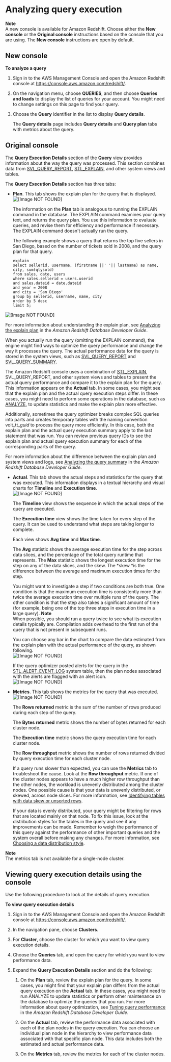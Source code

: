 # Analyzing query execution<a name="analyzing-query-execution"></a>

**Note**  
A new console is available for Amazon Redshift\. Choose either the **New console** or the **Original console** instructions based on the console that you are using\. The **New console** instructions are open by default\.

## New console<a name="metric-queries-execution-details"></a>

**To analyze a query**

1. Sign in to the AWS Management Console and open the Amazon Redshift console at [https://console\.aws\.amazon\.com/redshift/](https://console.aws.amazon.com/redshift/)\.

1. On the navigation menu, choose **QUERIES**, and then choose **Queries and loads** to display the list of queries for your account\. You might need to change settings on this page to find your query\. 

1. Choose the **Query** identifier in the list to display **Query details**\. 

   The **Query details** page includes **Query details** and **Query plan** tabs with metrics about the query\. 

## Original console<a name="metric-queries-execution-details-originalconsole"></a>

The **Query Execution Details** section of the **Query** view provides information about the way the query was processed\. This section combines data from [SVL\_QUERY\_REPORT](https://docs.aws.amazon.com/redshift/latest/dg/r_SVL_QUERY_REPORT.html), [STL\_EXPLAIN](https://docs.aws.amazon.com/redshift/latest/dg/r_STL_EXPLAIN.html), and other system views and tables\.

The **Query Execution Details** section has three tabs:
+ **Plan**\. This tab shows the explain plan for the query that is displayed\.  
![\[Image NOT FOUND\]](http://docs.aws.amazon.com/redshift/latest/mgmt/images/cm-metrics-query-exec-details-plan.png)

  The information on the **Plan** tab is analogous to running the EXPLAIN command in the database\. The EXPLAIN command examines your query text, and returns the query plan\. You use this information to evaluate queries, and revise them for efficiency and performance if necessary\. The EXPLAIN command doesn't actually run the query\.

  The following example shows a query that returns the top five sellers in San Diego, based on the number of tickets sold in 2008, and the query plan for that query\.

  ```
  explain 
  select sellerid, username, (firstname ||' '|| lastname) as name,
  city, sum(qtysold)
  from sales, date, users
  where sales.sellerid = users.userid
  and sales.dateid = date.dateid
  and year = 2008
  and city = 'San Diego'
  group by sellerid, username, name, city
  order by 5 desc
  limit 5;
  ```  
![\[Image NOT FOUND\]](http://docs.aws.amazon.com/redshift/latest/mgmt/images/cm-metrics-query-exec-details-query-plan.png)

  For more information about understanding the explain plan, see [Analyzing the explain plan](https://docs.aws.amazon.com/redshift/latest/dg/c-query-planning.html) in the *Amazon Redshift Database Developer Guide*\.

  When you actually run the query \(omitting the EXPLAIN command\), the engine might find ways to optimize the query performance and change the way it processes the query\. The actual performance data for the query is stored in the system views, such as [SVL\_QUERY\_REPORT](https://docs.aws.amazon.com/redshift/latest/dg/r_SVL_QUERY_REPORT.html) and [SVL\_QUERY\_SUMMARY](https://docs.aws.amazon.com/redshift/latest/dg/r_SVL_QUERY_SUMMARY.html)\.

  The Amazon Redshift console uses a combination of [STL\_EXPLAIN](https://docs.aws.amazon.com/redshift/latest/dg/r_STL_EXPLAIN.html), SVL\_QUERY\_REPORT, and other system views and tables to present the actual query performance and compare it to the explain plan for the query\. This information appears on the **Actual** tab\. In some cases, you might see that the explain plan and the actual query execution steps differ\. In these cases, you might need to perform some operations in the database, such as [ANALYZE](https://docs.aws.amazon.com/redshift/latest/dg/r_ANALYZE.html), to update statistics and make the explain plan more effective\.

  Additionally, sometimes the query optimizer breaks complex SQL queries into parts and creates temporary tables with the naming convention volt\_tt\_*guid* to process the query more efficiently\. In this case, both the explain plan and the actual query execution summary apply to the last statement that was run\. You can review previous query IDs to see the explain plan and actual query execution summary for each of the corresponding parts of the query\.

  For more information about the difference between the explain plan and system views and logs, see [Analyzing the query summary](https://docs.aws.amazon.com/redshift/latest/dg/c-analyzing-the-query-summary.html) in the *Amazon Redshift Database Developer Guide*\.
+ **Actual**\. This tab shows the actual steps and statistics for the query that was executed\. This information displays in a textual hierarchy and visual charts for **Timeline** and **Execution time**\.  
![\[Image NOT FOUND\]](http://docs.aws.amazon.com/redshift/latest/mgmt/images/cm-metrics-query-exec-details-actual.png)

  The **Timeline** view shows the sequence in which the actual steps of the query are executed\. 

  The **Execution time** view shows the time taken for every step of the query\. It can be used to understand what steps are taking longer to complete\. 

  Each view shows **Avg time** and **Max time**\.

  The **Avg** statistic shows the average execution time for the step across data slices, and the percentage of the total query runtime that represents\. The **Max** statistic shows the longest execution time for the step on any of the data slices, and the skew\. The *skew *is the difference between the average and maximum execution times for the step\. 

  You might want to investigate a step if two conditions are both true\. One condition is that the maximum execution time is consistently more than twice the average execution time over multiple runs of the query\. The other condition is that the step also takes a significant amount of time \(for example, being one of the top three steps in execution time in a large query\)\.
**Note**  
When possible, you should run a query twice to see what its execution details typically are\. Compilation adds overhead to the first run of the query that is not present in subsequent runs\. 

  You can choose any bar in the chart to compare the data estimated from the explain plan with the actual performance of the query, as shown following\.  
![\[Image NOT FOUND\]](http://docs.aws.amazon.com/redshift/latest/mgmt/images/cm-metrics-query-exec-details-step.png)

  If the query optimizer posted alerts for the query in the [STL\_ALERT\_EVENT\_LOG](https://docs.aws.amazon.com/redshift/latest/dg/r_STL_ALERT_EVENT_LOG.html) system table, then the plan nodes associated with the alerts are flagged with an alert icon\.  
![\[Image NOT FOUND\]](http://docs.aws.amazon.com/redshift/latest/mgmt/images/cm-metrics-query-exec-details-actual-alert.png)
+ **Metrics**\. This tab shows the metrics for the query that was executed\.  
![\[Image NOT FOUND\]](http://docs.aws.amazon.com/redshift/latest/mgmt/images/cm-metrics-query-exec-details-metrics.png)

  The **Rows returned** metric is the sum of the number of rows produced during each step of the query\.

  The **Bytes returned** metric shows the number of bytes returned for each cluster node\.

  The **Execution time** metric shows the query execution time for each cluster node\.

  The **Row throughput** metric shows the number of rows returned divided by query execution time for each cluster node\.

  If a query runs slower than expected, you can use the **Metrics** tab to troubleshoot the cause\. Look at the **Row throughput** metric\. If one of the cluster nodes appears to have a much higher row throughput than the other nodes, the workload is unevenly distributed among the cluster nodes\. One possible cause is that your data is unevenly distributed, or skewed, across node slices\. For more information, see [Identifying tables with data skew or unsorted rows](https://docs.aws.amazon.com/redshift/latest/dg/diagnostic-queries-for-query-tuning.html#identify-tables-with-data-skew-or-unsorted-rows.html)\. 

  If your data is evenly distributed, your query might be filtering for rows that are located mainly on that node\. To fix this issue, look at the distribution styles for the tables in the query and see if any improvements can be made\. Remember to weigh the performance of this query against the performance of other important queries and the system overall before making any changes\. For more information, see [Choosing a data distribution style](https://docs.aws.amazon.com/redshift/latest/dg/t_Distributing_data.html)\. 

**Note**  
The metrics tab is not available for a single\-node cluster\.

## Viewing query execution details using the console<a name="performance-metrics-viewing-query-execution-details"></a>

Use the following procedure to look at the details of query execution\.

**To view query execution details**

1. Sign in to the AWS Management Console and open the Amazon Redshift console at [https://console\.aws\.amazon\.com/redshift/](https://console.aws.amazon.com/redshift/)\.

1. In the navigation pane, choose **Clusters**\.

1. For **Cluster**, choose the cluster for which you want to view query execution details\.

1. Choose the **Queries** tab, and open the query for which you want to view performance data\.

1. Expand the **Query Execution Details** section and do the following:

   1. On the **Plan** tab, review the explain plan for the query\. In some cases, you might find that your explain plan differs from the actual query execution on the **Actual** tab\. In these cases, you might need to run ANALYZE to update statistics or perform other maintenance on the database to optimize the queries that you run\. For more information about query optimization, see [Tuning query performance](https://docs.aws.amazon.com/redshift/latest/dg/c-optimizing-query-performance.html) in the *Amazon Redshift Database Developer Guide*\.

   1. On the **Actual** tab, review the performance data associated with each of the plan nodes in the query execution\. You can choose an individual plan node in the hierarchy to view performance data associated with that specific plan node\. This data includes both the estimated and actual performance data\.

   1. On the **Metrics** tab, review the metrics for each of the cluster nodes\.